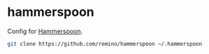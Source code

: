 hammerspoon
===========

Config for [Hammerspoon](https://www.hammerspoon.org/).

```sh
git clone https://github.com/remino/hammerspoon ~/.hammerspoon
```

